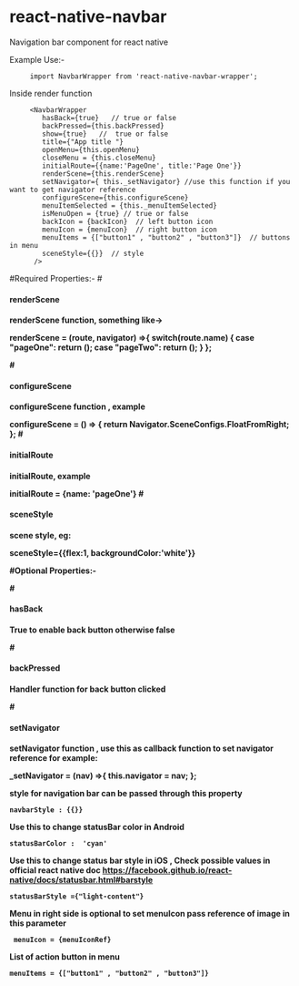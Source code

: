 # react-native-navbar
Navigation bar component for react native




Example Use:- 

         import NavbarWrapper from 'react-native-navbar-wrapper';
                  
Inside render function 

         <NavbarWrapper
            hasBack={true}   // true or false
            backPressed={this.backPressed}
            show={true}   //  true or false
            title={"App title "}
            openMenu={this.openMenu}
            closeMenu = {this.closeMenu}
            initialRoute={{name:'PageOne', title:'Page One'}}
            renderScene={this.renderScene}
            setNavigator={ this._setNavigator} //use this function if you want to get navigator reference
            configureScene={this.configureScene}
            menuItemSelected = {this._menuItemSelected}
            isMenuOpen = {true} // true or false
            backIcon = {backIcon}  // left button icon
            menuIcon = {menuIcon}  // right button icon
            menuItems = {["button1" , "button2" , "button3"]}  // buttons in menu
            sceneStyle={{}}  // style
          />


#Required Properties:-
#<h4>renderScene<h4>
<p>renderScene function, something like-> </p>
         renderScene = (route, navigator) =>{
             switch(route.name) {
               case "pageOne":
                 return (<PageOne  navigator={navigator} route={route} />);
               case "pageTwo":
                 return (<PageTwo  navigator={navigator} route={route}/>);
             }
           };

#<h4>configureScene<h4>
<p>configureScene function , example</p>  
     configureScene = () => {
       return Navigator.SceneConfigs.FloatFromRight;
     };
#<h4>initialRoute<h4>
<p>initialRoute, example</p>   
     initialRoute = {name: 'pageOne'}
#<h4>sceneStyle<h4>
<p>scene style, eg:</p>  
          sceneStyle={{flex:1, backgroundColor:'white'}}


#Optional Properties:- 

#<h4>hasBack<h4>
<p>True to enable back button otherwise false</p>
#<h4>backPressed<h4>
<p>Handler function for back button clicked</p>

#<h4>setNavigator<h4>
<p>setNavigator function , use this as callback function to set navigator reference for example:</p>
      _setNavigator = (nav) =>{
         this.navigator = nav;
      };

style for navigation bar can be passed through this property

    navbarStyle : {{}}
    
Use this to change statusBar color in Android

    statusBarColor :  'cyan'
    
 Use this to change status bar style in iOS , Check possible values in official react native doc https://facebook.github.io/react-native/docs/statusbar.html#barstyle
         
    statusBarStyle ={"light-content"}
    
Menu in right side is optional 
to set menuIcon pass reference of image in this parameter 

     menuIcon = {menuIconRef} 
     
List of action button in menu  

    menuItems = {["button1" , "button2" , "button3"]}  



